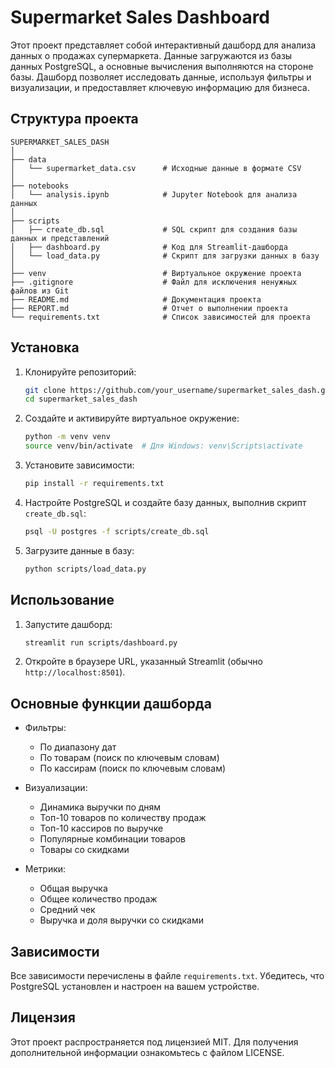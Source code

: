 # Supermarket Sales Dashboard

Этот проект представляет собой интерактивный дашборд для анализа данных о продажах супермаркета. Данные загружаются из базы данных PostgreSQL, а основные вычисления выполняются на стороне базы. Дашборд позволяет исследовать данные, используя фильтры и визуализации, и предоставляет ключевую информацию для бизнеса.

## Структура проекта

```
SUPERMARKET_SALES_DASH
│
├── data
│   └── supermarket_data.csv      # Исходные данные в формате CSV
│
├── notebooks
│   └── analysis.ipynb            # Jupyter Notebook для анализа данных
│
├── scripts
│   ├── create_db.sql             # SQL скрипт для создания базы данных и представлений
│   ├── dashboard.py              # Код для Streamlit-дашборда
│   └── load_data.py              # Скрипт для загрузки данных в базу
│
├── venv                          # Виртуальное окружение проекта
├── .gitignore                    # Файл для исключения ненужных файлов из Git
├── README.md                     # Документация проекта
├── REPORT.md                     # Отчет о выполнении проекта
└── requirements.txt              # Список зависимостей для проекта
```

## Установка

1. Клонируйте репозиторий:
   ```bash
   git clone https://github.com/your_username/supermarket_sales_dash.git
   cd supermarket_sales_dash
   ```

2. Создайте и активируйте виртуальное окружение:
   ```bash
   python -m venv venv
   source venv/bin/activate  # Для Windows: venv\Scripts\activate
   ```

3. Установите зависимости:
   ```bash
   pip install -r requirements.txt
   ```

4. Настройте PostgreSQL и создайте базу данных, выполнив скрипт `create_db.sql`:
   ```bash
   psql -U postgres -f scripts/create_db.sql
   ```

5. Загрузите данные в базу:
   ```bash
   python scripts/load_data.py
   ```

## Использование

1. Запустите дашборд:
   ```bash
   streamlit run scripts/dashboard.py
   ```

2. Откройте в браузере URL, указанный Streamlit (обычно `http://localhost:8501`).

## Основные функции дашборда

- Фильтры:
  - По диапазону дат
  - По товарам (поиск по ключевым словам)
  - По кассирам (поиск по ключевым словам)

- Визуализации:
  - Динамика выручки по дням
  - Топ-10 товаров по количеству продаж
  - Топ-10 кассиров по выручке
  - Популярные комбинации товаров
  - Товары со скидками

- Метрики:
  - Общая выручка
  - Общее количество продаж
  - Средний чек
  - Выручка и доля выручки со скидками

## Зависимости

Все зависимости перечислены в файле `requirements.txt`. Убедитесь, что PostgreSQL установлен и настроен на вашем устройстве.

## Лицензия

Этот проект распространяется под лицензией MIT. Для получения дополнительной информации ознакомьтесь с файлом LICENSE.
